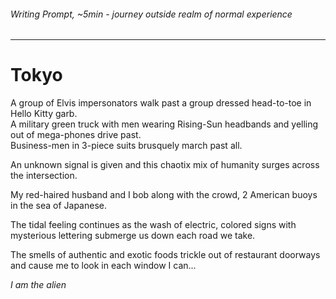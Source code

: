 ###### Writing Prompt, ~5min - journey outside realm of normal experience
---
# Tokyo

A group of Elvis impersonators walk past a group dressed head-to-toe in Hello Kitty garb.  
A military green truck with men wearing Rising-Sun headbands and yelling out of mega-phones drive past.  
Business-men in 3-piece suits brusquely march past all.

An unknown signal is given and this chaotix mix of humanity surges across the intersection.

My red-haired husband and I bob along with the crowd, 2 American buoys in the sea of Japanese.

The tidal feeling continues as the wash of electric, colored signs with mysterious lettering submerge us down each road we take.

The smells of authentic and exotic foods trickle out of restaurant doorways and cause me to look in each window I can...

*I am the alien*

